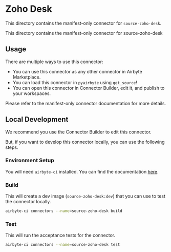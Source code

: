 # Zoho Desk
This directory contains the manifest-only connector for `source-zoho-desk`.

This directory contains the manifest-only connector for source-zoho-desk

## Usage
There are multiple ways to use this connector:
- You can use this connector as any other connector in Airbyte Marketplace.
- You can load this connector in `pyairbyte` using `get_source`!
- You can open this connector in Connector Builder, edit it, and publish to your workspaces.

Please refer to the manifest-only connector documentation for more details.

## Local Development
We recommend you use the Connector Builder to edit this connector.

But, if you want to develop this connector locally, you can use the following steps.

### Environment Setup
You will need `airbyte-ci` installed. You can find the documentation [here](airbyte-ci).

### Build
This will create a dev image (`source-zoho-desk:dev`) that you can use to test the connector locally.
```bash
airbyte-ci connectors --name=source-zoho-desk build
```

### Test
This will run the acceptance tests for the connector.
```bash
airbyte-ci connectors --name=source-zoho-desk test
```

